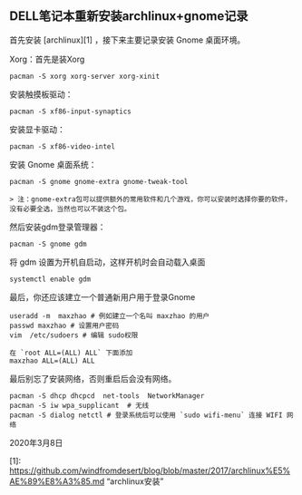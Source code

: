﻿##  DELL笔记本重新安装archlinux+gnome记录

首先安装 [archlinux][1] ，接下来主要记录安装 Gnome 桌面环境。

Xorg：首先是装Xorg

	pacman -S xorg xorg-server xorg-xinit

安装触摸板驱动：

	pacman -S xf86-input-synaptics

安装显卡驱动：

	pacman -S xf86-video-intel

安装 Gnome 桌面系统：

	pacman -S gnome gnome-extra gnome-tweak-tool

	> 注：gnome-extra包可以提供额外的常用软件和几个游戏，你可以安装时选择你要的软件，没有必要全选，当然也可以不装这个包。

然后安装gdm登录管理器：

	pacman -S gnome gdm

将 gdm 设置为开机自启动，这样开机时会自动载入桌面

	systemctl enable gdm

最后，你还应该建立一个普通新用户用于登录Gnome

	useradd -m  maxzhao # 例如建立一个名叫 maxzhao 的用户
	passwd maxzhao # 设置用户密码
	vim  /etc/sudoers # 编辑 sudo权限

	在 `root ALL=(ALL) ALL` 下面添加 
	maxzhao ALL=(ALL) ALL

最后别忘了安装网络，否则重启后会没有网络。

	pacman -S dhcp dhcpcd  net-tools  NetworkManager 
	pacman -S iw wpa_supplicant  # 无线
	pacman -S dialog netctl # 登录系统后可以使用 `sudo wifi-menu` 连接 WIFI 网络


2020年3月8日

[1]:	https://github.com/windfromdesert/blog/blob/master/2017/archlinux%E5%AE%89%E8%A3%85.md “archlinux安装”
 
